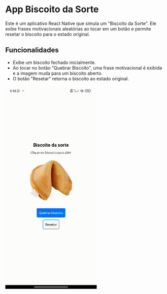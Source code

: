 # App Biscoito da Sorte

Este é um aplicativo React Native que simula um "Biscoito da Sorte". Ele exibe frases motivacionais aleatórias ao tocar em um botão e permite resetar o biscoito para o estado original.

## Funcionalidades
- Exibe um biscoito fechado inicialmente.
- Ao tocar no botão "Quebrar Biscoito", uma frase motivacional é exibida e a imagem muda para um biscoito aberto.
- O botão "Resetar" retorna o biscoito ao estado original.

![Demonstração do App](assets/app_biscoito.gif)
